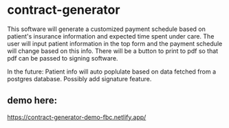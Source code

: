 # contract-generator

This software will generate a customized payment schedule based on patient's insurance information and expected time spent under care. The user will input patient information in the top form and the payment schedule will change based on this info. There will be a button to print to pdf so that pdf can be passed to signing software.

In the future:
Patient info will auto poplulate based on data fetched from a postgres database.
Possibly add signature feature.

 
## demo here:
https://contract-generator-demo-fbc.netlify.app/
